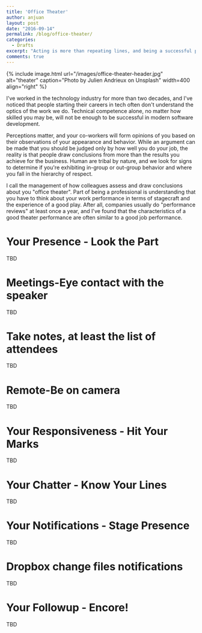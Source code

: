 ```yaml
---
title: 'Office Theater'
author: anjuan
layout: post
date: "2016-09-14"
permalink: /blog/office-theater/
categories:
  - Drafts
excerpt: "Acting is more than repeating lines, and being a successful professional is more than just filling your job description. Understanding office theater can help you keep your role and also stay out of the spotlight when your organization is considering workforce reductions."
comments: true
---
```


{% include image.html url="/images/office-theater-header.jpg" alt="theater" caption="Photo by Julien Andrieux on Unsplash" width=400 align="right" %}

I've worked in the technology industry for more than two decades, and I've noticed that people starting their careers in tech often don't understand the optics of the work we do. Technical competence alone, no matter how skilled you may be, will not be enough to be successful in modern software development.

Perceptions matter, and your co-workers will form opinions of you based on their observations of your appearance and behavior. While an argument can be made that you should be judged only by how well you do your job, the reality is that people draw conclusions from more than the results you achieve for the business. Human are tribal by nature, and we look for signs to determine if you're exhibiting in-group or out-group behavior and where you fall in the hierarchy of respect.

I call the management of how colleagues assess and draw conclusions about you "office theater". Part of being a professional is understanding that you have to think about your work performance in terms of stagecraft and the experience of a good play. After all, companies usually do "performance reviews" at least once a year, and I've found that the characteristics of a good theater performance are often similar to a good job performance.


# Your Presence - Look the Part

TBD

# Meetings-Eye contact with the speaker

TBD

# Take notes, at least the list of attendees

TBD

# Remote-Be on camera

TBD

# Your Responsiveness - Hit Your Marks

TBD

# Your Chatter - Know Your Lines

TBD

# Your Notifications - Stage Presence

TBD

# Dropbox change files notifications

TBD

# Your Followup - Encore!

TBD